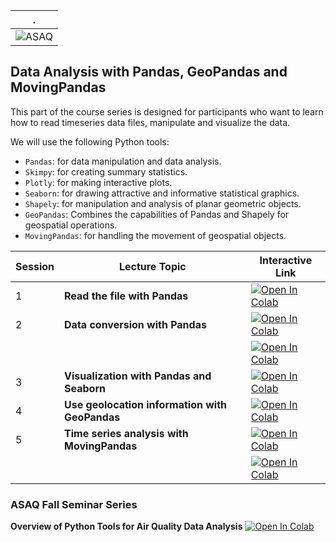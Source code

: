 | . |
| - |
| ![ASAQ](https://www.iybssd2022.org/wp-content/uploads/ASAQ.jpg) |


## Data Analysis with Pandas, GeoPandas and MovingPandas

This part of the course series is designed for participants who want to learn how to read timeseries data files, manipulate and visualize the data.

We will use the following Python tools:
- `Pandas`: for data manipulation and data analysis.
- `Skimpy`: for creating summary statistics.
- `Plotly`: for making interactive plots.
- `Seaborn`: for drawing attractive and informative statistical graphics.
- `Shapely`: for manipulation and analysis of planar geometric objects.
- `GeoPandas`: Combines the capabilities of Pandas and Shapely for geospatial operations.
- `MovingPandas`: for handling the movement of geospatial objects.



| Session | Lecture Topic | Interactive Link | 
|---|---|---|
| 1 | **Read the file with Pandas** | [![Open In Colab](https://colab.research.google.com/assets/colab-badge.svg)](https://colab.research.google.com/github/JulesKouatchou/asaq_py/blob/main/data_analysis/session_1_read_file.ipynb) |
| 2 | **Data conversion with Pandas**  | [![Open In Colab](https://colab.research.google.com/assets/colab-badge.svg)](https://colab.research.google.com/github/JulesKouatchou/asaq_py/blob/main/data_analysis/data_cleaning_conversion.ipynb) |
|   |                                  | [![Open In Colab](https://colab.research.google.com/assets/colab-badge.svg)](https://colab.research.google.com/github/JulesKouatchou/asaq_py/blob/main/data_analysis/session_2_data_coversion.ipynb) |
| 3 | **Visualization with Pandas and Seaborn**  | [![Open In Colab](https://colab.research.google.com/assets/colab-badge.svg)](https://colab.research.google.com/github/JulesKouatchou/asaq_py/blob/main/data_analysis/session_3_plot_seaborn.ipynb) |
| 4 | **Use geolocation information with GeoPandas** | [![Open In Colab](https://colab.research.google.com/assets/colab-badge.svg)](https://colab.research.google.com/github/JulesKouatchou/asaq_py/blob/main/data_analysis/session_54_analysis_geopandas.ipynb) |
| 5 | **Time series analysis with MovingPandas** | [![Open In Colab](https://colab.research.google.com/assets/colab-badge.svg)](https://colab.research.google.com/github/JulesKouatchou/asaq_py/blob/main/data_analysis/manipulate_CapeTown_data.ipynb) |
|   |                                            |  [![Open In Colab](https://colab.research.google.com/assets/colab-badge.svg)](https://colab.research.google.com/github/JulesKouatchou/asaq_py/blob/main/data_analysis/session_5_analysis_movingpandas.ipynb) |



### ASAQ Fall Seminar Series

 **Overview of Python Tools for Air Quality Data Analysis**  [![Open In Colab](https://colab.research.google.com/assets/colab-badge.svg)](https://colab.research.google.com/github/JulesKouatchou/asaq_py/blob/main/data_analysis/tutorial_python_tools.ipynb)

